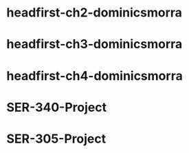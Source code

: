 # headfirst-ch2-dominicsmorra
# headfirst-ch3-dominicsmorra
# headfirst-ch4-dominicsmorra
# SER-340-Project
# SER-305-Project
